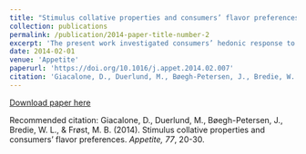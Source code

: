 ```yaml
---
title: "Stimulus collative properties and consumers’ flavor preferences"
collection: publications
permalink: /publication/2014-paper-title-number-2
excerpt: 'The present work investigated consumers’ hedonic response to flavor stimuli in light of Berlyne’s collative-motivational model of aesthetic preferences. According to this paradigm, sensory preferences are a function of a stimulus’ arousal potential, which is determined by its collative properties. The relationship between overall arousal potential and hedonic response takes the shape of an inverted “U”, reaching an optimum at a certain level of arousal potential...'
date: 2014-02-01
venue: 'Appetite'
paperurl: 'https://doi.org/10.1016/j.appet.2014.02.007'
citation: 'Giacalone, D., Duerlund, M., Bøegh-Petersen, J., Bredie, W. L., & Frøst, M. B. (2014). Stimulus collative properties and consumers’ flavor preferences. <i>Appetite, 77</i>, 20-30.'
---
```


[Download paper here](https://doi.org/10.1016/j.appet.2014.02.007)

Recommended citation: Giacalone, D., Duerlund, M., Bøegh-Petersen, J., Bredie, W. L., & Frøst, M. B. (2014). Stimulus collative properties and consumers’ flavor preferences. <i>Appetite, 77</i>, 20-30.
